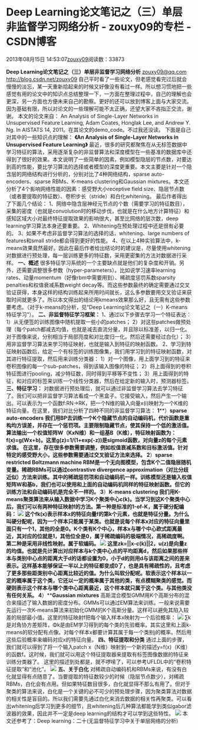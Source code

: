 
# Deep Learning论文笔记之（三）单层非监督学习网络分析 - zouxy09的专栏 - CSDN博客


2013年08月15日 14:53:07[zouxy09](https://me.csdn.net/zouxy09)阅读数：33873


**Deep Learning论文笔记之（三）单层非监督学习网络分析**
zouxy09@qq.com
http://blog.csdn.net/zouxy09
自己平时看了一些论文，但老感觉看完过后就会慢慢的淡忘，某一天重新拾起来的时候又好像没有看过一样。所以想习惯地把一些感觉有用的论文中的知识点总结整理一下，一方面在整理过程中，自己的理解也会更深，另一方面也方便未来自己的勘察。更好的还可以放到博客上面与大家交流。因为基础有限，所以对论文的一些理解可能不太正确，还望大家不吝指正交流，谢谢。
本文的论文来自：
An Analysis of Single-Layer Networks in Unsupervised Feature Learning, Adam Coates, Honglak Lee, and Andrew Y. Ng. In AISTATS 14, 2011。在其论文的demo_code。不过我还没读。
下面是自己对其中的一些知识点的理解：
**《****An Analysis of Single-Layer Networks in Unsupervised Feature Learning****》**
最近，很多的研究都聚焦在从无标签数据中学习特征的算法，采用逐渐复杂的非监督算法和深度模型在一些基准的数据库中还得到了很好的效果。本文说明了一些简单的因素，例如模型隐层的节点数，对要达到高的性能，要比学习算法的选择或者模型的深度更重要。本文主要是针对一个隐含层的网络结构进行分析的，分别对比了4种网络结构，sparse auto-encoders、sparse RBMs、K-means clustering和Gaussian mixtures。本文还分析了4个影响网络性能的因素：感受野大小receptive field size、隐层节点数（或者要提取的特征数）、卷积步长（stride）和白化whitening。
最后作者得出了下面几个结论：
1、网络中隐含层神经元节点的个数（需要学习的特征数目），采集的密度（也就是convolution时的移动步伐，也就是在什么地方计算特征）和感知区域大小对最终特征提取效果的影响很大，甚至比网络的层次数，deep learning学习算法本身还要重要。
2、Whitening在预处理过程中还是很有必要的。
3、如果不考虑非监督学习算法的选择的话，whitening、large numbers of features和small stride都会得到更好的性能。
4、在以上4种实验算法中，k-means效果竟然最好。因此在最后作者给出结论时的建议是，尽量使用whitening对数据进行预处理，每一层训练更多的特征数，采用更密集的方法对数据进行采样。
**一、概述**
很多特征学习系统的一个主要缺点就是他们的复杂度和开销。另外，还需要调整很多参数（hyper-parameters）。比如说学习速率learning rates、动量momentum（好像rbm中需要用到）、稀疏度惩罚系数sparsity penalties和权值衰减系数weight decay等。而这些参数最终的确定需要通过交叉验证获得，本身这样的结构训练起来所用时间就长，这么多参数要用交叉验证来获取时间就更多了。所以本文得出的结论用kmeans效果那么好，且无需有这些参数要考虑。（对于k-means的分析，见“Deep Learning论文笔记之（一）K-means特征学习”）。
**二、非监督特征学习框架：**
1、通过以下步骤去学习一个特征表达：
1）从无便签的训练图像中随机提取一些小的patches；
2）对这些patches做预处理（每个patch都减去均值，也就是减去直流分量，并且除以标准差，以归一化。对于图像来说，分别相当于局部亮度和对比度归一化。然后还需要经过白化）；
3）用非监督学习算法来学习特征映射，也就是输入到特征的映射函数。
2、学习到特征映射函数后，给定一个有标签的训练图像集，我们用学习到的特征映射函数，对其进行特征提取，然后用来训练分类器：
1）对一个图像，用上面学习到的特征来卷积图像的每一个sub-patches，得到该输入图像的特征；
2）将上面得到的卷积特征图进行pooling，减少特征数，同时得到平移等不变性；
3）用上面得到的特征，和对应的标签来训练一个线性分类器，然后在给定新的输入时，预测器标签。
**三、特征学习：**
对数据进行预处理后，就可以通过非监督学习算法去学习特征了。我们可以把非监督学习算法看成一个黑盒子。它接受输入，然后产生一个输出。可以表示为一个函数f:RN->RK，把一个N维的输入向量x(i)映射为一个K维的特征向量。在这里，我们对比分析了四种不同的非监督学习算法：
**1****）****sparse auto-encoders**
我们用BP去训练一个K个隐藏节点的自动编码机，代价函数是重构均方误差，并存在一个惩罚项。主要限制隐藏节点，使其保持一个低的激活值。算法输出一个权值矩阵W（KxN维）和一组基B（K维），特征映射函数为：f(x)=g(Wx+b)。这里g(z)=1/(1+exp(-z))是sigmoid函数，对向量z的每个元素求值。
在这里，存在很多参数需要调整，例如权值衰减系数和目标激活值。针对特定的感受野大小，这些参数需要通过交叉验证方法来选择。
**2****）****sparse restricted Boltzmann machine**
RBM是一个无向图模型，包含K个二值隐层随机变量。稀疏RBMs可以通过contrastive divergence approximation（对比分歧近似）方法来训练。其中的稀疏惩罚项和自动编码机一样。训练模型还是输入权值矩阵W和基b，我们也可以使用和上面的自动编码机同样的特征映射函数。但它的训练方法和自动编码机是完全不一样的。
**3****）****K-means clustering**
我们用K-means聚类算法来从输入数据中学习K个聚类中心c(k)。当学习到这K个聚类中心后，我们可以有两种特征映射f的方法。第一种是标准的1-of-K，属于硬分配编码：
![](https://img-blog.csdn.net/20130815145105546?watermark/2/text/aHR0cDovL2Jsb2cuY3Nkbi5uZXQvem91eHkwOQ==/font/5a6L5L2T/fontsize/400/fill/I0JBQkFCMA==/dissolve/70/gravity/SouthEast)
这个fk(x)表示样本x的特征向量f的第k个元素，也就是特征分量。为什么叫硬分配呢，因为一个样本只能属于某类。也就是说每个样本x对应的特征向量里面只有一个1，其他的全是0。K个类有K个中心，样本x与哪个中心欧式距离最近，其对应的位就是1，其他位全是0，属于稀疏编码的极端情况，高稀疏度啊。
第二种是采用非线性映射。属于软编码。
![](https://img-blog.csdn.net/20130815145141468?watermark/2/text/aHR0cDovL2Jsb2cuY3Nkbi5uZXQvem91eHkwOQ==/font/5a6L5L2T/fontsize/400/fill/I0JBQkFCMA==/dissolve/70/gravity/SouthEast)
这里zk=||x-c(k)||2，u(z)是向量z的均值。也就是先计算出对应样本与k个类中心点的平均距离d，然后如果那些样本与类别中心点的距离大于d的话都设置为0，小于d的则用d与该距离之间的差来表示。这样基本能够保证一半以上的特征都变成0了，也是具有稀疏性的，且考虑了更多那些距类别中心距离比较近的值。为什么叫软分配呢。软表示这个样本以一定的概率属于这个类，它还以一定的概率属于其他的类，有点模糊聚类的感觉。而硬则表示这个样本与哪个类中心距离最近，这个样本就只属于这个类。与其他类没有任何关系。
**4****）****Gaussian mixtures**
高斯混合模型GMM用K个高斯分布的混合来描述了输入数据的密度分布。GMMs可以通过EM算法来训练。一般来说需要先运行一次K-means算法来初始化GMM的K个高斯分量。这样可以避免其陷入较差的局部最小值。这里的特征映射f把每个输入样本x映射为一个后验概率：
![](https://img-blog.csdn.net/20130815145204906?watermark/2/text/aHR0cDovL2Jsb2cuY3Nkbi5uZXQvem91eHkwOQ==/font/5a6L5L2T/fontsize/400/fill/I0JBQkFCMA==/dissolve/70/gravity/SouthEast)
∑k是对角协方差矩阵，Φk是由EM学习得到的每个类的先验概率。其实这里和上面k-means的软分配有点像。对每个样本x都要计算其属于每一个类别j的概率。然后用这些后验概率来编码对应x的特征向量。
**四、特征提取和分类**
通过上面的步骤，我们就可以得到了将一个输入patch x（N维）映射到一个新的描述y=f(x)（K维）的函数f。这时候，我们就可以用这个特征提取器来提取有标签图像数据的特征来训练分类器了。
这里的描述到处都是，就不啰嗦了，可以参考UFLDL中的“卷积特征提取”和“池化”。
![](https://img-blog.csdn.net/20130815145226171?watermark/2/text/aHR0cDovL2Jsb2cuY3Nkbi5uZXQvem91eHkwOQ==/font/5a6L5L2T/fontsize/400/fill/I0JBQkFCMA==/dissolve/70/gravity/SouthEast)
**五、关于白化**
对稀疏自动编码机和RBMs来说，有没有白化就显得有点随意了。当要提取的特征数较少的时候（隐层节点数少），对稀疏RBMs，白化会有点用。但如果特征数目很多，白化就显得不那么有用了。但对于聚类的算法来说，白化是一个关键的必不可少的预处理步骤，因为聚类算法对数据的相关性是盲目的。所以我们需要先通过白化来消去数据的相关性再聚类。可以看出whitening后学习到更多的细节，且whitening后几种算法都能学到类似gabor滤波器的效果，因此并不一定是deep learning的结构才可以学到这些特性。
![](https://img-blog.csdn.net/20130815145244750?watermark/2/text/aHR0cDovL2Jsb2cuY3Nkbi5uZXQvem91eHkwOQ==/font/5a6L5L2T/fontsize/400/fill/I0JBQkFCMA==/dissolve/70/gravity/SouthEast)
本文还参考了：Deep learning：二十(无监督特征学习中关于单层网络的分析)


